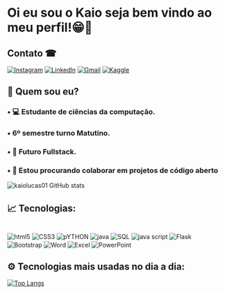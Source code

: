 # Oi eu sou o Kaio seja bem vindo ao meu perfil!😁👋

## Contato ☎
[![Instagram](https://img.shields.io/badge/Instagram-E4405F?style=for-the-badge&logo=instagram&logoColor=white)](https://instagram.com/kl.kaio_lucas)
[![LinkedIn](https://img.shields.io/badge/LinkedIn-0077B5?style=for-the-badge&logo=linkedin&logoColor=white)](https://www.linkedin.com/in/kaio-lucas-araújo-silva-051641249/)
[![Gmail](https://img.shields.io/badge/Gmail-D14836?style=for-the-badge&logo=gmail&logoColor=white)](mailto:kaiosaulo22@gmail.com)
[![Kaggle](https://img.shields.io/badge/Kaggle-20BEFF?style=for-the-badge&logo=Kaggle&logoColor=white)](https://www.kaggle.com/kaiolucasaraujosilva)

## 🤔  Quem sou eu?
### •  💻 Estudante de ciências da computação.
### •  6º semestre turno Matutino.
### •  🎯  Futuro Fullstack.
### •  👯 Estou procurando colaborar em projetos de código aberto

![kaiolucas01 GitHub stats](https://github-readme-stats.vercel.app/api?username=kaiolucas01&show_icons=true&theme=radical)

## 📈 Tecnologias:

<div style="display: inline-block"><br/>
    <img align="center"alt="html5" src="https://img.shields.io/badge/HTML5-E34F26?style=for-the-badge&logo=html5&logoColor=white">
    <img align="center"alt="CSS3" src="https://img.shields.io/badge/CSS3-1572B6?style=for-the-badge&logo=css3&logoColor=white">
    <img align="center"alt="pYTHON" src="https://img.shields.io/badge/Python-3776AB?style=for-the-badge&logo=python&logoColor=white">
    <img align="center"alt="java" src="https://img.shields.io/badge/Java-ED8B00?style=for-the-badge&logo=openjdk&logoColor=white">
    <img align="center"alt="SQL" src="https://img.shields.io/badge/MySQL-00000F?style=for-the-badge&logo=mysql&logoColor=white">
    <img align="center"alt="java script" src="https://img.shields.io/badge/JavaScript-F7DF1E?style=for-the-badge&logo=javascript&logoColor=black">
    <img align="center"alt="Flask" src="https://img.shields.io/badge/Flask-000000?style=for-the-badge&logo=flask&logoColor=white">
    <img align="center"alt="Bootstrap" src="https://img.shields.io/badge/Bootstrap-563D7C?style=for-the-badge&logo=bootstrap&logoColor=white">
    <img align="center"alt="Word" src="https://img.shields.io/badge/Microsoft_Word-2B579A?style=for-the-badge&logo=microsoft-word&logoColor=white">
    <img align="center"alt="Excel" src="https://img.shields.io/badge/Microsoft_Excel-217346?style=for-the-badge&logo=microsoft-excel&logoColor=white">
    <img align="center"alt="PowerPoint" src="https://img.shields.io/badge/Microsoft_PowerPoint-B7472A?style=for-the-badge&logo=microsoft-powerpoint&logoColo">
</div>


## ⚙ Tecnologias mais usadas no dia a dia:
[![Top Langs](https://github-readme-stats.vercel.app/api/top-langs/?username=kaiolucas01&layout=donut&theme=radical)](https://github.com/kaiolucas01/github-readme-stats)

